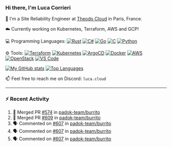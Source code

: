 ### Hi there, I'm Luca Corrieri

👋 I'm a Site Reliability Engineer at [Theodo Cloud](https://cloud.theodo.com/) in Paris, France.

☁️ Currently working on Kubernetes, Terraform, AWS and GCP!

💻 Programming Languages:
[![Rust](https://img.shields.io/badge/Rust-c14566?style=flat-square&logo=rust&logoColor=white)](#)
[![C#](https://img.shields.io/badge/C%23-1e9e25.svg?style=flat-square&logo=c%20sharp&logoColor=white)](#)
[![Go](https://img.shields.io/badge/Go-007d9c?style=flat-square&logo=go&logoColor=white)](#)
[![C](https://img.shields.io/badge/C-2570ae.svg?style=flat-square&logo=c&logoColor=white)](#)
[![Python](https://img.shields.io/badge/Python-3b78a7.svg?style=flat-square&logo=python&logoColor=white)](#)

⚙️ Tools:
[![Terraform](https://img.shields.io/badge/Terraform-7B42BC?style=flat-square&logo=terraform&logoColor=white)](#)
[![Kubernetes](https://img.shields.io/badge/Kubernetes-326CE5?style=flat-square&logo=kubernetes&logoColor=white)](#)
[![ArgoCD](https://img.shields.io/badge/ArgoCD-009485?style=flat-square&logo=argo&logoColor=white)](#)
[![Docker](https://img.shields.io/badge/Docker-2496ED?style=flat-square&logo=docker&logoColor=white)](#)
[![AWS](https://img.shields.io/badge/AWS-232F3E?style=flat-square&logo=amazonaws&logoColor=white)](#)
[![OpenStack](https://img.shields.io/badge/OpenStack-ED1944?style=flat-square&logo=openstack&logoColor=white)](#)
[![VS Code](https://img.shields.io/badge/VS%20Code-007ACC?style=flat-square&logo=visualstudiocode&logoColor=white)](#)

[![My GitHub stats](https://github-readme-stats.vercel.app/api?username=corrieriluca&hide_rank=true&count_private=true&include_all_commits=true&show_icons=true&theme=github_dark)](#)
[![Top Languages](https://github-readme-stats.vercel.app/api/top-langs/?username=corrieriluca&layout=compact&theme=github_dark)](#)

📫 Feel free to reach me on Discord: `luca.cloud`

---

### :zap: Recent Activity

<!--START_SECTION:activity-->
1. 🎉 Merged PR [#574](https://github.com/padok-team/burrito/pull/574) in [padok-team/burrito](https://github.com/padok-team/burrito)
2. 🎉 Merged PR [#609](https://github.com/padok-team/burrito/pull/609) in [padok-team/burrito](https://github.com/padok-team/burrito)
3. 🗣 Commented on [#607](https://github.com/padok-team/burrito/pull/607#issuecomment-2909175773) in [padok-team/burrito](https://github.com/padok-team/burrito)
4. 🗣 Commented on [#607](https://github.com/padok-team/burrito/pull/607#issuecomment-2909074434) in [padok-team/burrito](https://github.com/padok-team/burrito)
5. 🗣 Commented on [#607](https://github.com/padok-team/burrito/pull/607#issuecomment-2907973289) in [padok-team/burrito](https://github.com/padok-team/burrito)
<!--END_SECTION:activity-->
